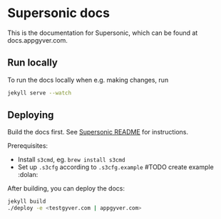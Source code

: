 # Supersonic docs

This is the documentation for Supersonic, which can be found at docs.appgyver.com.

## Run locally

To run the docs locally when e.g. making changes, run

```bash
jekyll serve --watch
```

## Deploying

Build the docs first. See [Supersonic README](../README.md) for instructions.

Prerequisites:
* Install `s3cmd`, eg. `brew install s3cmd`
* Set up `.s3cfg` according to `.s3cfg.example` #TODO create example :dolan:


After building, you can deploy the docs:

```bash
jekyll build
./deploy -e <testgyver.com | appgyver.com>
```
